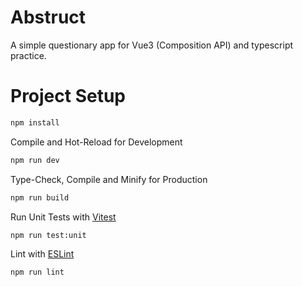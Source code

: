 # Abstruct
A simple questionary app for Vue3 (Composition API) and typescript practice.





# Project Setup

```sh
npm install
```

Compile and Hot-Reload for Development

```sh
npm run dev
```

Type-Check, Compile and Minify for Production

```sh
npm run build
```

Run Unit Tests with [Vitest](https://vitest.dev/)

```sh
npm run test:unit
```

Lint with [ESLint](https://eslint.org/)

```sh
npm run lint
```
